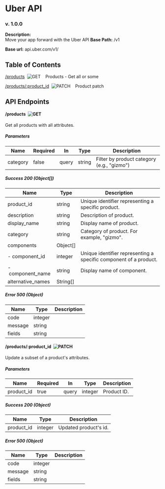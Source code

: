 # Uber API
### v. 1.0.0

**Description:**  
Move your app forward with the Uber API
**Base Path:** /v1  


**Base url:** api.uber.com/v1/ 


## Table of Contents


[/products](#/products_get)&nbsp;&nbsp;![GET](https://github.com/spatialdev/static-api-docs/blob/master/images/get.png?raw=true)&nbsp;&nbsp;&nbsp;&nbsp;Products - Get all or some



[/products/:product_id](#/products/:product_id_patch)&nbsp;&nbsp;![PATCH](https://github.com/spatialdev/static-api-docs/blob/master/images/patch.png?raw=true)&nbsp;&nbsp;&nbsp;&nbsp;Product patch



## API Endpoints



#### <a id="/products_get">/products</a>&nbsp;&nbsp;![GET](https://github.com/spatialdev/static-api-docs/blob/master/images/get.png?raw=true)

Get all products with all attributes.


##### Parameters
|Name|Required|In|Type|Description|
|---|---|---|---|---|
|category|false|query|string|Filter by product category (e.g., &quot;gizmo&quot;)|



##### Success 200 (Object[])
|Name|Type|Description|
|---|---|---|
|product_id|string|Unique identifier representing a specific product.|
|description|string|Description of product.|
|display_name|string|Display name of product.|
|category|string|Category of product. For example, &quot;gizmo&quot;.|
|components|Object[]||
|-&nbsp;component_id|integer|Unique identifier representing a specific component of a product.|
|-&nbsp;component_name|string|Display name of component.|
|alternative_names|String[]||

##### Error 500 (Object)
|Name|Type|Description|
|---|---|---|
|code|integer||
|message|string||
|fields|string||




#### <a id="/products/:product_id_patch">/products/:product_id</a>&nbsp;&nbsp;![PATCH](https://github.com/spatialdev/static-api-docs/blob/master/images/patch.png?raw=true)

Update a subset of a product&#39;s attributes.


##### Parameters
|Name|Required|In|Type|Description|
|---|---|---|---|---|
|product_id|true|query|integer|Product ID.|



##### Success 200 (Object)
|Name|Type|Description|
|---|---|---|
|product_id|integer|Updated product&#39;s id.|

##### Error 500 (Object)
|Name|Type|Description|
|---|---|---|
|code|integer||
|message|string||
|fields|string||




